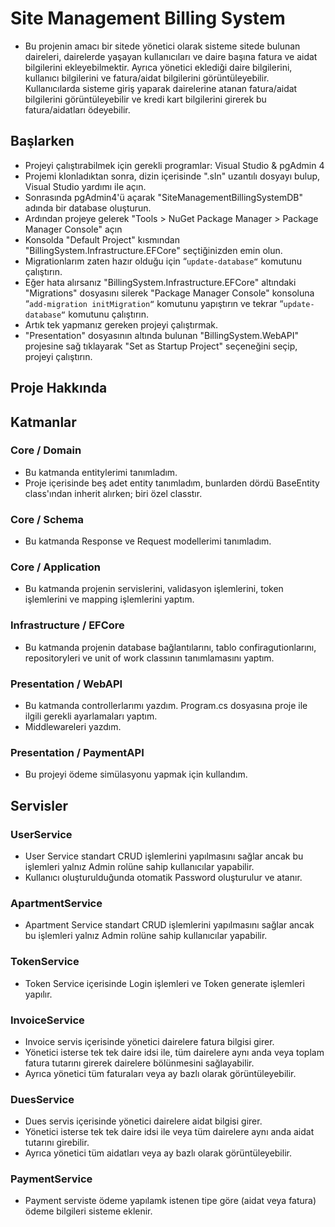 # Site Management Billing System
- Bu projenin amacı bir sitede yönetici olarak sisteme sitede bulunan daireleri, dairelerde yaşayan kullanıcıları ve daire başına fatura ve aidat bilgilerini ekleyebilmektir. Ayrıca yönetici eklediği daire bilgilerini, kullanıcı bilgilerini ve fatura/aidat bilgilerini görüntüleyebilir. Kullanıcılarda sisteme giriş yaparak dairelerine atanan fatura/aidat bilgilerini görüntüleyebilir ve kredi kart bilgilerini girerek bu fatura/aidatları ödeyebilir.

## Başlarken
- Projeyi çalıştırabilmek için gerekli programlar: Visual Studio & pgAdmin 4
- Projemi klonladıktan sonra, dizin içerisinde ".sln" uzantılı dosyayı bulup, Visual Studio yardımı ile açın.
- Sonrasında pgAdmin4'ü açarak "SiteManagementBillingSystemDB" adında bir database oluşturun.
- Ardından projeye gelerek "Tools > NuGet Package Manager > Package Manager Console" açın
- Konsolda "Default Project" kısmından "BillingSystem.Infrastructure.EFCore" seçtiğinizden emin olun.
- Migrationlarım zaten hazır olduğu için “`update-database“` komutunu çalıştırın.
- Eğer hata alırsanız "BillingSystem.Infrastructure.EFCore" altındaki "Migrations" dosyasını silerek "Package Manager Console" konsoluna “`add-migration initMigration“` komutunu yapıştırın ve tekrar “`update-database“` komutunu çalıştırın.
- Artık tek yapmanız gereken projeyi çalıştırmak.
- "Presentation" dosyasının altında bulunan "BillingSystem.WebAPI" projesine sağ tıklayarak "Set as Startup Project" seçeneğini seçip, projeyi çalıştırın.

## Proje Hakkında
## Katmanlar
### Core / Domain
- Bu katmanda entitylerimi tanımladım.
- Proje içerisinde beş adet entity tanımladım, bunlarden dördü BaseEntity class'ından inherit alırken; biri özel classtır.

### Core / Schema
- Bu katmanda Response ve Request modellerimi tanımladım.

### Core / Application
- Bu katmanda projenin servislerini, validasyon işlemlerini, token işlemlerini ve mapping işlemlerini yaptım.

### Infrastructure / EFCore
- Bu katmanda projenin database bağlantılarını, tablo confiragutionlarını, repositoryleri ve unit of work classının tanımlamasını yaptım.

### Presentation / WebAPI
- Bu katmanda controllerlarımı yazdım. Program.cs dosyasına proje ile ilgili gerekli ayarlamaları yaptım.
- Middlewareleri yazdım.

### Presentation / PaymentAPI
- Bu projeyi ödeme simülasyonu yapmak için kullandım.

## Servisler
### UserService
- User Service standart CRUD işlemlerini yapılmasını sağlar ancak bu işlemleri yalnız Admin rolüne sahip kullanıcılar yapabilir.
- Kullanıcı oluşturulduğunda otomatik Password oluşturulur ve atanır.

### ApartmentService
- Apartment Service standart CRUD işlemlerini yapılmasını sağlar ancak bu işlemleri yalnız Admin rolüne sahip kullanıcılar yapabilir.

### TokenService
- Token Service içerisinde Login işlemleri ve Token generate işlemleri yapılır.

### InvoiceService
- Invoice servis içerisinde yönetici dairelere fatura bilgisi girer.
- Yönetici isterse tek tek daire idsi ile, tüm dairelere aynı anda veya toplam fatura tutarını girerek dairelere bölünmesini sağlayabilir.
- Ayrıca yönetici tüm faturaları veya ay bazlı olarak görüntüleyebilir.

### DuesService
- Dues servis içerisinde yönetici dairelere aidat bilgisi girer.
- Yönetici isterse tek tek daire idsi ile veya tüm dairelere aynı anda aidat tutarını girebilir.
- Ayrıca yönetici tüm aidatları veya ay bazlı olarak görüntüleyebilir.

### PaymentService
- Payment serviste ödeme yapılamk istenen tipe göre (aidat veya fatura) ödeme bilgileri sisteme eklenir.
